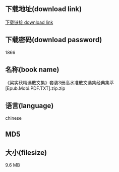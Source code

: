 ## 下载地址(download link)
[下载链接 download link](https://tutu365.netlify.app/?s=%E3%80%8A%E6%A2%81%E5%AE%9E%E7%A7%8B%E7%B2%BE%E9%80%89%E6%95%A3%E6%96%87%E9%9B%86%E3%80%8B%E5%A5%97%E8%A3%853%E5%86%8C%E9%AB%98%E6%B0%B4%E5%87%86%E6%95%A3%E6%96%87%E9%80%89%E9%9B%86%E7%BB%8F%E5%85%B8%E9%9B%86%E8%90%83%5BEpub.Mobi.PDF.TXT%5D.zip)

## 下载密码(download password)
1866

## 名称(book name)
《梁实秋精选散文集》套装3册高水准散文选集经典集萃[Epub.Mobi.PDF.TXT].zip.zip

## 语言(language)
chinese

## MD5


## 大小(filesize)
9.6 MB
